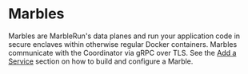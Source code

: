 # Marbles

Marbles are MarbleRun's data planes and run your application code in secure enclaves within otherwise regular Docker containers. Marbles communicate with the Coordinator via gRPC over TLS. See the [Add a Service](content/workflows/add-service.md) section on how to build and configure a Marble.
